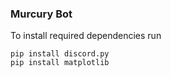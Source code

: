 ### Murcury Bot

To install required dependencies run
```
pip install discord.py 
pip install matplotlib
```